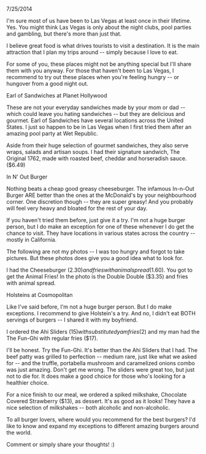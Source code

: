 7/25/2014

I'm sure most of us have been to Las Vegas at least once in their lifetime. Yes. You might think Las Vegas is only about the night clubs, pool parties and gambling, but there's more than just that.

I believe great food is what drives tourists to visit a destination. It is the main attraction that I plan my trips around -- simply because I love to eat.

For some of you, these places might not be anything special but I'll share them with you anyway. For those that haven't been to Las Vegas, I recommend to try out these places when you're feeling hungry -- or hungover from a good night out.

Earl of Sandwiches at Planet Hollywood

These are not your everyday sandwiches made by your mom or dad -- which could leave you hating sandwiches -- but they are delicious and gourmet. Earl of Sandwiches have several locations across the United States. I just so happen to be in Las Vegas when I first tried them after an amazing pool party at Wet Republic.

Aside from their huge selection of gourmet sandwiches, they also serve wraps, salads and artisan soups. I had their signature sandwich, The Original 1762, made with roasted beef, cheddar and horseradish sauce. ($6.49)

In N' Out Burger

Nothing beats a cheap good greasy cheeseburger. The infamous In-n-Out Burger ARE better than the ones at the McDonald's by your neighbourhood corner. One discretion though -- they are super greasy! And you probably will feel very heavy and bloated for the rest of your day.

If you haven't tried them before, just give it a try. I'm not a huge burger person, but I do make an exception for one of these whenever I do get the chance to visit. They have locations in various states across the country -- mostly in California.

The following are not my photos -- I was too hungry and forgot to take pictures. But these photos does give you a good idea what to look for.

I had the Cheeseburger ($2.30) and fries with animal spread ($1.60). You got to get the Animal Fries! In the photo is the Double Double ($3.35) and fries with animal spread.

Holsteins at Cosmopolitan

Like I've said before, I'm not a huge burger person. But I do make exceptions. I recommend to give Holstein's a try. And no, I didn't eat BOTH servings of burgers -- I shared it with my boyfriend.

I ordered the Ahi Sliders ($15) with substituted yam fries ($2) and my man had the The Fun-Ghi with regular fries ($17).

I'll be honest. Try the Fun-Ghi. It's better than the Ahi Sliders that I had. The beef patty was grilled to perfection -- medium rare, just like what we asked for -- and the truffle, portabella mushroom and caramelized onions combo was just amazing. Don't get me wrong. The sliders were great too, but just not to die for. It does make a good choice for those who's looking for a healthier choice.

For a nice finish to our meal, we ordered a spiked milkshake, Chocolate Covered Strawberry ($13), as dessert. It's as good as it looks! They have a nice selection of milkshakes -- both alcoholic and non-alcoholic.

To all burger lovers, where would you recommend for the best burgers? I'd like to know and expand my exceptions to different amazing burgers around the world.

Comment or simply share your thoughts! :)